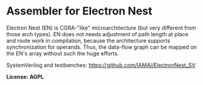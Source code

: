 # Assembler for Electron Nest

Electron Nest (EN) is CGRA-"like" microarchitecture (but very different from those arch types).
EN does not needs adjustment of path length at place and route work in compilation, because the architecture supports synchronization for operands.
Thus, the data-flow graph can be mapped on the EN's array without such the huge efforts.

SystemVerilog and testbenches: https://github.com/IAMAl/ElectronNest_SV

**License: AGPL**